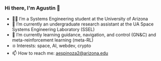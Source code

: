 ### Hi there, I'm Agustin 👋
- 🧑‍🎓 I’m a Systems Engineering student at the University of Arizona
- 🚀 I’m currently an undergraduate research assistant at the UA Space Systems Engineering Laboratory (SSEL)
- 🌱 I’m currently learning guidance, navigation, and control (GN&C) and meta-reinforcement learning (meta-RL) 
- ❇️ Interests: space, AI, webdev, crypto
- 📫 How to reach me: aespinoza2@arizona.edu

<!--
[![Top Langs](https://github-readme-stats.vercel.app/api/top-langs/?username=aespinoza2&layout=compact&theme=transparent)](https://github.com/anuraghazra/github-readme-stats)
-->

